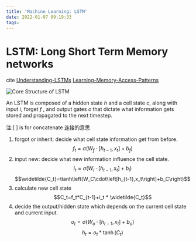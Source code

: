 ```yaml
---
title: 'Machine Learning: LSTM'
date: 2022-01-07 09:19:33
tags:
---
```

# LSTM: Long Short Term Memory networks
<!-- more -->

cite [Understanding-LSTMs](http://colah.github.io/posts/2015-08-Understanding-LSTMs/) [Learning-Memory-Access-Patterns](https://www.semanticscholar.org/paper/Learning-Memory-Access-Patterns-Hashemi-Swersky/7d89abfe87ed7d1b40391d37364560656d208117)


![Core Structure of LSTM](LSTM3-chain.png)

An LSTM is composed of a hidden state $h$ and a cell state $c$, along with input $i$, forget $f$ , and output gates $o$ that dictate what information gets stored and propagated to the next timestep.

注:[ ] is for concatenate 连接的意思

1. forgot or inherit: decide what cell state information get from before.
$$f_t=\sigma\left(W_f\cdot\left[h_{t-1},x_t\right]+b_f\right)$$
2. input new: decide what new information influence the cell state.
$$i_t=\sigma\left(W_i\cdot\left[h_{t-1},x_t\right]+b_i\right)$$
$$\widetilde{C_t}=\tanh\left(W_C\cdot\left[h_{t-1},x_t\right]+b_C\right)$$
3. calculate new cell state
$$C_t=f_t*C_{t-1}+i_t * \widetilde{C_t}$$
4. decide the output/hidden state which depends on the current cell state and current input.
$$o_t=\sigma\left(W_o\cdot\left[h_{t-1},x_t\right]+b_o\right)$$
$$h_t=o_t*\tanh(C_t)$$
